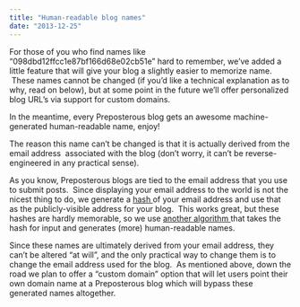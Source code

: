 ```yaml
---
title: "Human-readable blog names"
date: "2013-12-25"
---
```


<div class="content">
<p>For those of you who find names like “098dbd12ffcc1e87bf166d68e02cb51e” hard
to remember, we’ve added a little feature that will give your blog a slightly
easier to memorize name.  These names cannot be changed (if you’d like a
technical explanation as to why, read on below), but at some point in the
future we’ll offer personalized blog URL’s via support for custom domains.</p>
<p>In the meantime, every Preposterous blog gets an awesome machine-generated
human-readable name, enjoy!</p>
<p>The reason this name can’t be changed is that it is actually derived from the
email address  associated with the blog (don’t worry, it can’t be reverse-
engineered in any practical sense).</p>
<p>As you know, Preposterous blogs are tied to the email address that you use to
submit posts.  Since displaying your email address to the world is not the
nicest thing to do, we generate a <a href="http://en.wikipedia.org/wiki/Cryptographic_hash_function" target="_blank"> hash
</a> of your email
address and use that as the publicly-visible address for your blog.  This
works great, but these hashes are hardly memorable, so we use <a href="https://github.com/zacharyvoase/humanhash" target="_blank"> another
algorithm </a> that takes the hash for
input and generates (more) human-readable names.</p>
<p>Since these names are ultimately derived from your email address, they can’t
be altered “at will”, and the only practical way to change them is to change
the email address used for the blog.  As mentioned above, down the road we
plan to offer a “custom domain” option that will let users point their own
domain name at a Preposterous blog which will bypass these generated names
altogether.</p>
</div>
